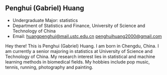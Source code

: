 ## Penghui (Gabriel) Huang

- Undergraduate Major: statistics
- Department of Statistics and Finance, University of Science and Technology of China
- Email: huangpenghui@mail.ustc.edu.cn  penghuihuang2000@gmail.com

Hey there! This is Penghui (Gabriel) Huang. I am born in Chengdu, China. I am currently a senior majoring in statistics at University of Science and Technology of China. My research interest lies in statistical and machine learning methods in biomedical fields. My hobbies include pop music, tennis, running, photography and painting.


